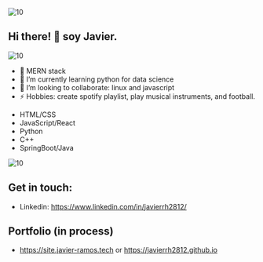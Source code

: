 ![10](https://user-images.githubusercontent.com/55170175/114474409-87dd6800-9bcc-11eb-9ca0-538bd30ae29b.png)

## Hi there! 👋 soy Javier.
![10](https://www.codewars.com/users/javierrh2812/badges/large) 

- 🔭 MERN stack
- 🐍 I’m currently learning python for  data science
- 👯 I’m looking to collaborate: linux and javascript
- ⚡ Hobbies: create spotify playlist, play musical instruments, and football.


* HTML/CSS
* JavaScript/React
* Python
* C++
* SpringBoot/Java


![10](https://user-images.githubusercontent.com/55170175/114474409-87dd6800-9bcc-11eb-9ca0-538bd30ae29b.png)


## Get in touch: 
* Linkedin: https://www.linkedin.com/in/javierrh2812/

## Portfolio (in process)
* https://site.javier-ramos.tech or https://javierrh2812.github.io



